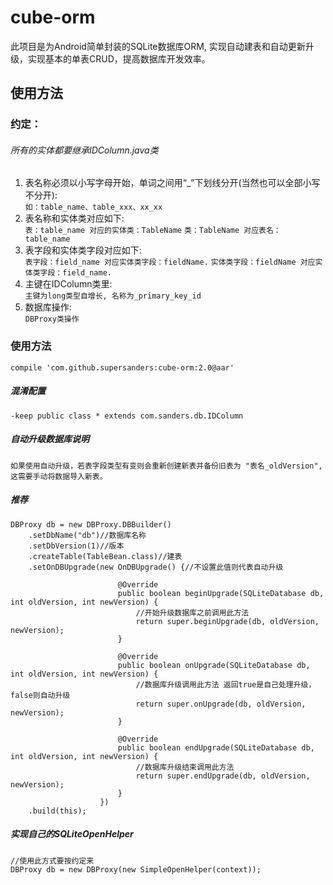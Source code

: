 # cube-orm
此项目是为Android简单封装的SQLite数据库ORM, 实现自动建表和自动更新升级，实现基本的单表CRUD，提高数据库开发效率。
## 使用方法
### 约定：
###### 所有的实体都要继承IDColumn.java类
1. 表名称必须以小写字母开始，单词之间用“_”下划线分开(当然也可以全部小写不分开):<br>
	`如：table_name、table_xxx、xx_xx`
2. 表名称和实体类对应如下:<br>
	`表：table_name 对应的实体类：TableName`
	`类：TableName 对应表名：table_name`
3. 表字段和实体类字段对应如下:<br>
	`表字段：field_name 对应实体类字段：fieldName.`
	`实体类字段：fieldName 对应实体类字段：field_name.`
4. 主键在IDColumn类里:<br>
	`主键为long类型自增长, 名称为_primary_key_id`
5. 数据库操作:<br>
	`DBProxy类操作`

### 使用方法
    compile 'com.github.supersanders:cube-orm:2.0@aar'
##### 混淆配置
    -keep public class * extends com.sanders.db.IDColumn
##### 自动升级数据库说明
    如果使用自动升级，若表字段类型有变则会重新创建新表并备份旧表为 "表名_oldVersion",这需要手动将数据导入新表。
##### 推荐
	DBProxy db = new DBProxy.DBBuilder()
        .setDbName("db")//数据库名称
        .setDbVersion(1)//版本
        .createTable(TableBean.class)//建表
        .setOnDBUpgrade(new OnDBUpgrade() {//不设置此值则代表自动升级

                            @Override
                            public boolean beginUpgrade(SQLiteDatabase db, int oldVersion, int newVersion) {
                                //开始升级数据库之前调用此方法
                                return super.beginUpgrade(db, oldVersion, newVersion);
                            }

                            @Override
                            public boolean onUpgrade(SQLiteDatabase db, int oldVersion, int newVersion) {
                                //数据库升级调用此方法 返回true是自己处理升级，false则自动升级
                                return super.onUpgrade(db, oldVersion, newVersion);
                            }

                            @Override
                            public boolean endUpgrade(SQLiteDatabase db, int oldVersion, int newVersion) {
                                //数据库升级结束调用此方法
                                return super.endUpgrade(db, oldVersion, newVersion);
                            }
                        })
        .build(this);
##### 实现自己的SQLiteOpenHelper
    //使用此方式要按约定来
    DBProxy db = new DBProxy(new SimpleOpenHelper(context));
